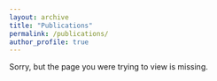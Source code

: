 ```yaml
---
layout: archive
title: "Publications"
permalink: /publications/
author_profile: true
---
```


Sorry, but the page you were trying to view is missing.

<!-- {% if author.googlescholar %}
  You can also find my articles on <u><a href="{{author.googlescholar}}">my Google Scholar profile</a>.</u>
{% endif %}

{% include base_path %}

{% for post in site.publications reversed %}
  {% include archive-single.html %}
{% endfor %} -->

<!-- <sup>*</sup> Equal authorship -->